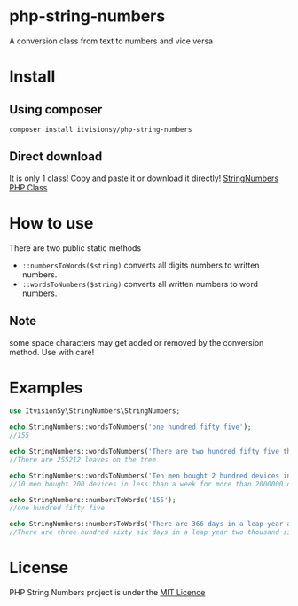 # php-string-numbers
A conversion class from text to numbers and vice versa

# Install
## Using composer
`composer install itvisionsy/php-string-numbers`
## Direct download
It is only 1 class! Copy and paste it or download it directly!
[StringNumbers PHP Class](./src/StringsNumbers.php)

# How to use
There are two public static methods 
 * `::numbersToWords($string)` converts all digits numbers to written numbers.
 * `::wordsToNumbers($string)` converts all written numbers to word numbers.
## Note
some space characters may get added or removed by the conversion method.
Use with care!

# Examples
```PHP
use ItvisionSy\StringNumbers\StringNumbers;

echo StringNumbers::wordsToNumbers('one hundred fifty five');
//155

echo StringNumbers::wordsToNumbers('There are two hundred fifty five thousand two hundred twelve leaves on the tree');
//There are 255212 leaves on the tree

echo StringNumbers::wordsToNumbers('Ten men bought 2 hundred devices in less than a week for more than two million dollars');
//10 men bought 200 devices in less than a week for more than 2000000 dollars

echo StringNumbers::numbersToWords('155');
//one hundred fifty five

echo StringNumbers::numbersToWords('There are 366 days in a leap year and 2016 was a leap year');
//There are three hundred sixty six days in a leap year two thousand sixteen was a leap year
```

# License
PHP String Numbers project is under the [MIT Licence](./LICENSE)

